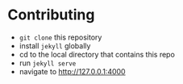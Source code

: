# Contributing

- `git clone` this repository
- install `jekyll` globally
- cd to the local directory that contains this repo
- run `jekyll serve`
- navigate to http://127.0.0.1:4000
